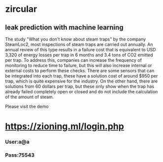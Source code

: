 # zircular
## leak prediction with machine learning
The study "What you don't know about steam traps" by the company SteamLoc2, most inspections of steam traps are carried out annually. An annual review of this type results in a failure cost that is equivalent to USD 3,320 of energy losses per trap in 6 months and 3.4 tons of CO2 emitted per trap. To address this, companies can increase the frequency of monitoring to reduce time to failure, but this will also increase internal or external costs to perform these checks. There are some sensors that can be integrated into each trap, these have a solution cost of around $950 per trap, which is quite expensive for the industry. On the other hand, there are solutions from 60 dollars per trap, but these only show when the trap has already failed completely open or closed and do not include the calculation of the amount of steam.

Please visit the demo

# https://zioning.ml/login.php
### User:a@a
### Pass:75543
